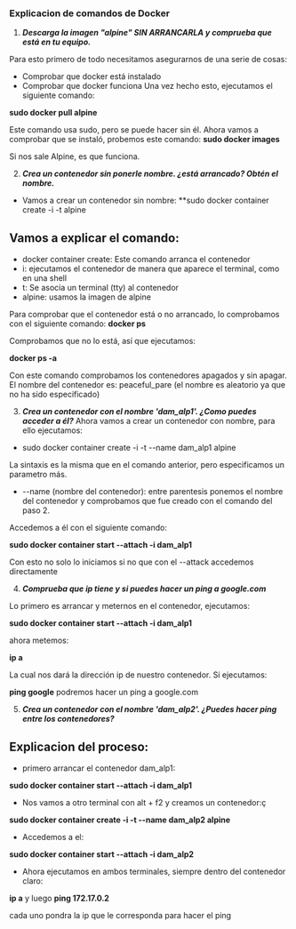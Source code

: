 ### Explicacion de comandos de Docker

1. ***Descarga la imagen "alpine" SIN ARRANCARLA y comprueba que está en tu equipo.***

Para esto primero de todo necesitamos asegurarnos de una serie de cosas:
- Comprobar que docker está instalado
- Comprobar que docker funciona
Una vez hecho esto, ejecutamos el siguiente comando:

**sudo docker pull alpine**

Este comando usa sudo, pero se puede hacer sin él. Ahora vamos a comprobar que se instaló, probemos este comando:
**sudo docker images**

Si nos sale Alpine, es que funciona.

2. ***Crea un contenedor sin ponerle nombre. ¿está arrancado? Obtén el nombre.***

- Vamos a crear un contenedor sin nombre:
**sudo docker container create -i -t alpine

## Vamos a explicar el comando:
- docker container create: Este comando arranca el contenedor
- i: ejecutamos el contenedor de manera que aparece el terminal, como en una shell
- t: Se asocia un terminal (tty) al contenedor
- alpine: usamos la imagen de alpine

Para comprobar que el contenedor está o no arrancado, lo comprobamos con el siguiente comando:
**docker ps**

Comprobamos que no lo está, así que ejecutamos:

**docker ps -a**

Con este comando comprobamos los contenedores apagados y sin apagar.
El nombre del contenedor es: peaceful_pare (el nombre es aleatorio ya que no ha sido especificado)

3. ***Crea un contenedor con el nombre 'dam_alp1'. ¿Como puedes acceder a él?***
Ahora vamos a crear un contenedor con nombre, para ello ejecutamos:
- sudo docker container create -i -t --name dam_alp1 alpine

La sintaxis es la misma que en el comando anterior, pero especificamos un parametro más.
- --name (nombre del contenedor): entre parentesis ponemos el nombre del contenedor y comprobamos que fue creado con el comando del paso 2.

Accedemos a él con el siguiente comando:

**sudo docker container start --attach -i dam_alp1**

Con esto no solo lo iniciamos si no que con el --attack accedemos directamente

4. ***Comprueba que ip tiene y si puedes hacer un ping a google.com***

Lo primero es arrancar y meternos en el contenedor, ejecutamos:

**sudo docker container start --attach -i dam_alp1**

ahora metemos:

**ip a**

La cual nos dará la dirección ip de nuestro contenedor. Si ejecutamos:

**ping google**
 podremos hacer un ping a google.com

5. ***Crea un contenedor con el nombre 'dam_alp2'. ¿Puedes hacer ping entre los contenedores?***

## Explicacion del proceso:
- primero arrancar el contenedor dam_alp1:

**sudo docker container start --attach -i dam_alp1**

- Nos vamos a otro terminal con alt + f2 y creamos un contenedor:ç

**sudo docker container create -i -t --name dam_alp2 alpine**

- Accedemos a el:

**sudo docker container start --attach -i dam_alp2**

- Ahora ejecutamos en ambos terminales, siempre dentro del contenedor claro:

**ip a** y luego **ping 172.17.0.2**

cada uno pondra la ip que le corresponda para hacer el ping
